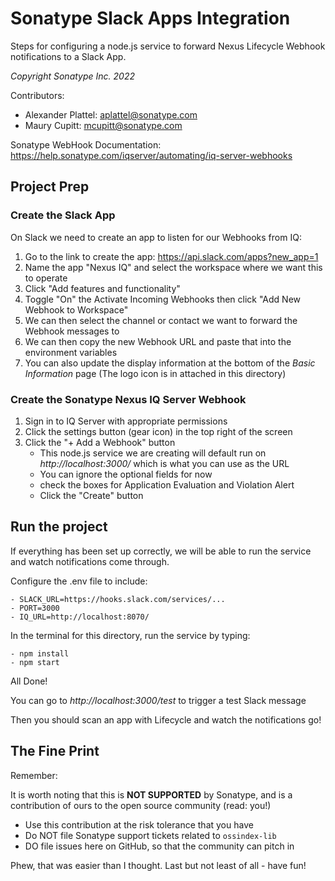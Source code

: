 # Sonatype Slack Apps Integration

Steps for configuring a node.js service to forward Nexus Lifecycle Webhook notifications to a Slack App.

*Copyright Sonatype Inc. 2022*

Contributors:
- Alexander Plattel: aplattel@sonatype.com
- Maury Cupitt: mcupitt@sonatype.com


Sonatype WebHook Documentation: https://help.sonatype.com/iqserver/automating/iq-server-webhooks
    

## Project Prep
### Create the Slack App
On Slack we need to create an app to listen for our Webhooks from IQ:
1. Go to the link to create the app: https://api.slack.com/apps?new_app=1
2. Name the app "Nexus IQ" and select the workspace where we want this to operate
3. Click "Add features and functionality"
4. Toggle "On" the Activate Incoming Webhooks then click "Add New Webhook to Workspace"
5. We can then select the channel or contact we want to forward the Webhook messages to
6. We can then copy the new Webhook URL and paste that into the environment variables
7. You can also update the display information at the bottom of the *Basic Information* page (The logo icon is in attached in this directory)


### Create the Sonatype Nexus IQ Server Webhook
1. Sign in to IQ Server with appropriate permissions
2. Click the settings button (gear icon) in the top right of the screen
3. Click the "+ Add a Webhook" button
    - This node.js service we are creating will default run on *http://localhost:3000/* which is what you can use as the URL
    - You can ignore the optional fields for now 
    - check the boxes for Application Evaluation and Violation Alert
    - Click the "Create" button



## Run the project
If everything has been set up correctly, we will be able to run the service and watch notifications come through.

Configure the .env file to include:
```
- SLACK_URL=https://hooks.slack.com/services/...
- PORT=3000
- IQ_URL=http://localhost:8070/
```

In the terminal for this directory, run the service by typing:
```
- npm install
- npm start
```


All Done!


You can go to *http://localhost:3000/test* to trigger a test Slack message

Then you should scan an app with Lifecycle and watch the notifications go!






## The Fine Print

Remember:

It is worth noting that this is **NOT SUPPORTED** by Sonatype, and is a contribution of ours to the open source
community (read: you!)

* Use this contribution at the risk tolerance that you have
* Do NOT file Sonatype support tickets related to `ossindex-lib`
* DO file issues here on GitHub, so that the community can pitch in

Phew, that was easier than I thought. Last but not least of all - have fun!